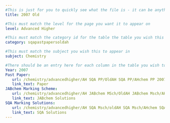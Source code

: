 ```yaml
---
#This is just for you to quickly see what the file is - it can be anything you want
title: 2007 Old

#This must match the level for the page you want it to appear on
level: Advanced Higher

#This must match the category id for the table the table you wish this to appear in
category: sqapastpapersoldah

#This must match the subject you wish this to appear in
subject: Chemistry

#There should be an entry here for each column in the table you wish to populate:
Year: 2007
Past Paper:
   url: /chemistry/advancedhigher/AH SQA PP/OldAH SQA PP/AHchem PP 2007.pdf
   link_text: Paper
JABchem Marking Scheme:
   url: /chemistry/advancedhigher/AH JABchem MSch/OldAH JABchem Msch/AH JABchem Msch 2007.pdf
   link_text: JABchem Solutions
SQA Marking Solutions:
   url: /chemistry/advancedhigher/AH SQA Msch/oldAH SQA Msch/AHchem SQA Msch 2007.pdf
   link_text: SQA Solutions
---
```

